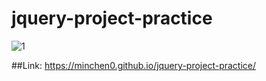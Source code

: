 # jquery-project-practice

![1](https://user-images.githubusercontent.com/26477417/35711854-466271cc-0813-11e8-9f8d-2ceb3ac06e7c.PNG)

##Link: https://minchen0.github.io/jquery-project-practice/
